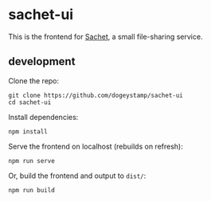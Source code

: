 # sachet-ui

This is the frontend for [Sachet](https://github.com/dogeystamp/sachet-server), a small file-sharing service.

## development

Clone the repo:

    git clone https://github.com/dogeystamp/sachet-ui
    cd sachet-ui

Install dependencies:

    npm install

Serve the frontend on localhost (rebuilds on refresh):

    npm run serve

Or, build the frontend and output to `dist/`:
    
    npm run build
